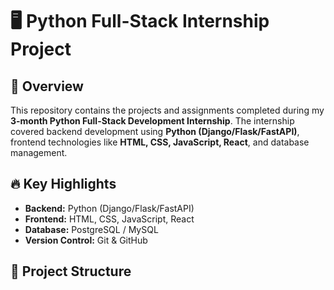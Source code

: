 # 🖥️ Python Full-Stack Internship Project

## 📌 Overview
This repository contains the projects and assignments completed during my **3-month Python Full-Stack Development Internship**. The internship covered backend development using **Python (Django/Flask/FastAPI)**, frontend technologies like **HTML, CSS, JavaScript, React**, and database management.

## 🔥 Key Highlights
- **Backend:** Python (Django/Flask/FastAPI)
- **Frontend:** HTML, CSS, JavaScript, React
- **Database:** PostgreSQL / MySQL 
- **Version Control:** Git & GitHub

## 📁 Project Structure
